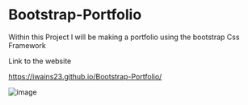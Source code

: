 # Bootstrap-Portfolio
Within this Project I will be making a portfolio using the bootstrap Css Framework

Link to the website 

https://iwains23.github.io/Bootstrap-Portfolio/ 

![image](https://github.com/IWAINS23/Bootstrap-Portfolio/assets/140549905/91e4d9e5-72d6-4165-bf60-641e77de959f)
